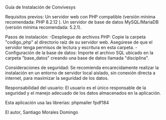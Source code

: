 Guía de Instalación de Convivesys

Requisitos previos:
Un servidor web con PHP compatible (versión mínima recomendada: PHP 8.2.12 ).
Un servidor de base de datos MySQL/MariaDB (versión mínima recomendada: 5.2.1).

Pasos de instalación:
-Despliegue de archivos PHP:
Copie la carpeta "codigo_php" al directorio raíz de su servidor web. Asegúrese de que el servidor tenga permisos de lectura y escritura en esta carpeta.
-Configuración de la base de datos:
Importe el archivo SQL ubicado en la carpeta "base_datos" creando una base de datos llamada "disciplina".

Consideraciones de seguridad:
Se recomienda encarecidamente realizar la instalación en un entorno de servidor local aislado, sin conexión directa a internet, para maximizar la seguridad de los datos.

Responsabilidad del usuario:
El usuario es el único responsable de la seguridad y el manejo adecuado de los datos almacenados en la aplicación.

Esta aplicación usa las librerias:
phpmailer
fpdf184

El autor,
Santiago Morales Domingo
